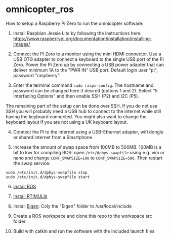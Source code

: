 # omnicopter_ros

How to setup a Raspberry Pi Zero to run the omnicopter software:

1. Install Raspbian Jessie Lite by following the instructions here: https://www.raspberrypi.org/documentation/installation/installing-images/

2. Connect the Pi Zero to a monitor using the mini HDMI connector. Use a USB OTG adapter to connect a keyboard to the single USB port of the Pi Zero. Power the Pi Zero up by connecting a USB power adapter that can deliver minimum 1A to the "PWR IN" USB port. Default login user "pi", password "raspberry".

3. Enter the terminal command `sudo raspi-config`. The hostname and password can be changed here if desired (options 1 and 2). Select "5 Interfacing Options" and then enable SSH (P2) and I2C (P5).

The remaining part of the setup can be done over SSH. If you do not use SSH you will probably need a USB hub to connect to the internet while still having the keyboard connected. You might also want to change the keyboard layout if you are not using a UK keyboard layout.

4. Connect the Pi to the internet using a USB-Ethernet adapter, wifi dongle or shared internet from a Smartphone

5. Increase the amount of swap space from 100MB to 500MB. 100MB is a bit to low for compiling ROS: open `/etc/dphys-swapfile` using e.g. vim or nano and change `CONF_SWAPSIZE=100` to `CONF_SWAPSIZE=500`. Then restart the swap service:
```
sudo /etc/init.d/dphys-swapfile stop
sudo /etc/init.d/dphys-swapfile start
```


6. [Install ROS](http://wiki.ros.org/ROSberryPi/Installing%20ROS%20Kinetic%20on%20the%20Raspberry%20Pi)
7. [Install RTIMULib](https://github.com/RPi-Distro/RTIMULib/tree/master/Linux)
8. Install [Eigen](http://eigen.tuxfamily.org/index.php?title=Main_Page#Download): Coly the "Eigen" folder to /usr/local/include

9. Create a ROS workspace and clone this repo to the workspace src folder
10. Build with catkin and run the software with the included launch files
